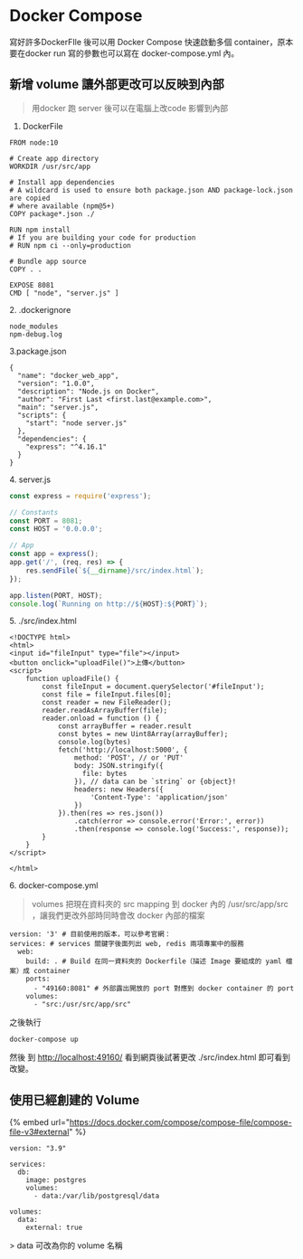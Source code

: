 # Docker Compose

寫好許多DockerFIle 後可以用 Docker Compose 快速啟動多個 container，原本要在docker run 寫的參數也可以寫在 docker-compose.yml 內。



## 新增 volume 讓外部更改可以反映到內部

> 用docker 跑 server 後可以在電腦上改code 影響到內部

1. DockerFile

```
FROM node:10

# Create app directory
WORKDIR /usr/src/app

# Install app dependencies
# A wildcard is used to ensure both package.json AND package-lock.json are copied
# where available (npm@5+)
COPY package*.json ./

RUN npm install
# If you are building your code for production
# RUN npm ci --only=production

# Bundle app source
COPY . .

EXPOSE 8081
CMD [ "node", "server.js" ]
```

2\. .dockerignore

```
node_modules
npm-debug.log
```

3.package.json

```
{
  "name": "docker_web_app",
  "version": "1.0.0",
  "description": "Node.js on Docker",
  "author": "First Last <first.last@example.com>",
  "main": "server.js",
  "scripts": {
    "start": "node server.js"
  },
  "dependencies": {
    "express": "^4.16.1"
  }
}
```

4\. server.js

```javascript
const express = require('express');

// Constants
const PORT = 8081;
const HOST = '0.0.0.0';

// App
const app = express();
app.get('/', (req, res) => {
    res.sendFile(`${__dirname}/src/index.html`);
});

app.listen(PORT, HOST);
console.log(`Running on http://${HOST}:${PORT}`);
```

5\. ./src/index.html

```markup
<!DOCTYPE html>
<html>
<input id="fileInput" type="file"></input>
<button onclick="uploadFile()">上傳</button>
<script>
    function uploadFile() {
        const fileInput = document.querySelector('#fileInput');
        const file = fileInput.files[0];
        const reader = new FileReader();
        reader.readAsArrayBuffer(file);
        reader.onload = function () {
            const arrayBuffer = reader.result
            const bytes = new Uint8Array(arrayBuffer);
            console.log(bytes)
            fetch('http://localhost:5000', {
                method: 'POST', // or 'PUT'
                body: JSON.stringify({
                  file: bytes
                }), // data can be `string` or {object}!
                headers: new Headers({
                    'Content-Type': 'application/json'
                })
            }).then(res => res.json())
                .catch(error => console.error('Error:', error))
                .then(response => console.log('Success:', response));
        }
    }
</script>

</html>
```

6\. docker-compose.yml

> volumes 把現在資料夾的 src mapping 到 docker 內的 /usr/src/app/src ，讓我們更改外部時同時會改 docker 內部的檔案

```
version: '3' # 目前使用的版本，可以參考官網：
services: # services 關鍵字後面列出 web, redis 兩項專案中的服務
  web:
    build: . # Build 在同一資料夾的 Dockerfile（描述 Image 要組成的 yaml 檔案）成 container
    ports:
      - "49160:8081" # 外部露出開放的 port 對應到 docker container 的 port
    volumes: 
      - "src:/usr/src/app/src"  
```

之後執行

```
docker-compose up
```

然後 到 [http://localhost:49160/](http://localhost:49160) 看到網頁後試著更改 ./src/index.html 即可看到改變。

## 使用已經創建的 Volume

{% embed url="https://docs.docker.com/compose/compose-file/compose-file-v3#external" %}

```
version: "3.9"

services:
  db:
    image: postgres
    volumes:
      - data:/var/lib/postgresql/data

volumes:
  data:
    external: true
```

\> data 可改為你的 volume 名稱
